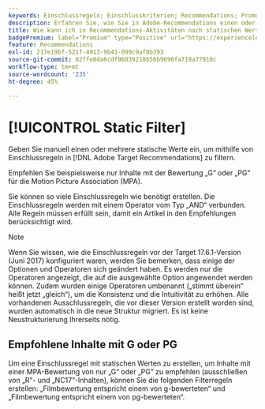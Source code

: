 ```yaml
---
keywords: Einschlussregeln; Einschlusskriterien; Recommendations; Promotion; Promotions; dynamische Filterung; statisch; statischer Filter
description: Erfahren Sie, wie Sie in Adobe-Recommendations einen oder mehrere statische Werte manuell eingeben, um mithilfe von Einschlussregeln  [!DNL Target]  filtern.
title: Wie kann ich in Recommendations-Aktivitäten nach statischen Werten filtern?
badgePremium: label="Premium" type="Positive" url="https://experienceleague.adobe.com/docs/target/using/introduction/intro.html?lang=de#premium newtab=true" tooltip="Hier finden Sie Informationen zum Lieferumfang von Target Premium."
feature: Recommendations
exl-id: 217e19bf-521f-4913-9b41-099c9af8b393
source-git-commit: 02ffe8da6cdf96039218656b9690fa719a77910c
workflow-type: tm+mt
source-wordcount: '235'
ht-degree: 45%

---
```


# [!UICONTROL Static Filter]

Geben Sie manuell einen oder mehrere statische Werte ein, um mithilfe von Einschlussregeln in [!DNL Adobe Target Recommendations] zu filtern.

Empfehlen Sie beispielsweise nur Inhalte mit der Bewertung „G“ oder „PG“ für die Motion Picture Association (MPA).

Sie können so viele Einschlussregeln wie benötigt erstellen. Die Einschlussregeln werden mit einem Operator vom Typ „AND“ verbunden. Alle Regeln müssen erfüllt sein, damit ein Artikel in den Empfehlungen berücksichtigt wird.

>[!NOTE]
>
>Wenn Sie wissen, wie die Einschlussregeln vor der Target 17.6.1-Version (Juni 2017) konfiguriert waren, werden Sie bemerken, dass einige der Optionen und Operatoren sich geändert haben. Es werden nur die Operatoren angezeigt, die auf die ausgewählte Option angewendet werden können. Zudem wurden einige Operatoren umbenannt („stimmt überein“ heißt jetzt „gleich“), um die Konsistenz und die Intuitivität zu erhöhen. Alle vorhandenen Ausschlussregeln, die vor dieser Version erstellt worden sind, wurden automatisch in die neue Struktur migriert. Es ist keine Neustrukturierung Ihrerseits nötig.

## Empfohlene Inhalte mit G oder PG

Um eine Einschlussregel mit statischen Werten zu erstellen, um Inhalte mit einer MPA-Bewertung von nur „G“ oder „PG“ zu empfehlen (ausschließen von „R“- und „NC17“-Inhalten), können Sie die folgenden Filterregeln erstellen: „Filmbewertung entspricht einem von g-bewerteten“ und „Filmbewertung entspricht einem von pg-bewerteten“.
